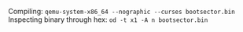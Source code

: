 Compiling: ```qemu-system-x86_64 --nographic --curses bootsector.bin```
Inspecting binary through hex: ```od -t x1 -A n bootsector.bin```